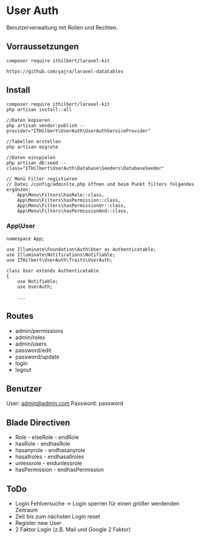 # User Auth
Benutzerverwaltung mit Rollen und Rechten.

## Vorraussetzungen
```
composer require ithilbert/laravel-kit

https://github.com/yajra/laravel-datatables
```

## Install
```
composer require ithilbert/laravel-kit
php artisan install::all

//Daten kopieren
php artisan vendor:publish --provider="ITHilbert\UserAuth\UserAuthServiceProvider"

//Tabellen erstellen
php artisan migrate

//Daten einspielen
php artisan db:seed --class="ITHilbert\UserAuth\Database\Seeders\DatabaseSeeder"

// Menü Filter registieren
// Datei /config/adminlte.php öffnen und beim Punkt filters folgendes ergänzen:
    App\Menu\Filters\hasRole::class,
    App\Menu\Filters\hasPermission::class,
    App\Menu\Filters\hasPermissionOr::class,
    App\Menu\Filters\hasPermissionAnd::class,
```

### App\User
```
namespace App;

use Illuminate\Foundation\Auth\User as Authenticatable;
use Illuminate\Notifications\Notifiable;
use ITHilbert\UserAuth\Traits\UserAuth;

class User extends Authenticatable
{
    use Notifiable;
    use UserAuth;

    ...
```


## Routes
- admin/permissions
- admin/roles
- admin/users
- password/edit
- password/update
- login
- logout

## Benutzer
User: admin@admin.com
Password: password


## Blade Directiven
- Role - elseRole - endRole
- hasRole - endhasRole
- hasanyrole - endhasanyrole
- hasallroles - endhasallroles
- unlessrole - endunlessrole
- hasPermission - endhasPermission


## ToDo
- Login Fehlversuche -> Login sperren für einen größer werdenden Zeitraum
- Zeit bis zum nächsten Login reset
- Register new User
- 2 Faktor Login (z.B. Mail und Google 2 Faktor)
